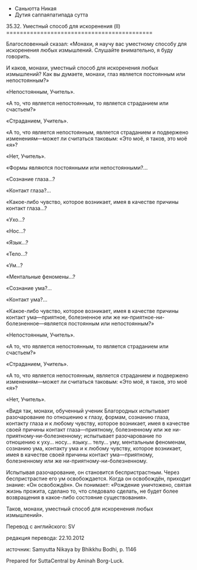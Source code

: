 









* Саньютта Никая
* Дутия саппаяпатипада сутта


35\.32\. Уместный способ для искоренения \(II\)
\=\=\=\=\=\=\=\=\=\=\=\=\=\=\=\=\=\=\=\=\=\=\=\=\=\=\=\=\=\=\=\=\=\=\=\=\=\=\=\=\=\=\=



Благословенный сказал: «Монахи, я научу вас уместному способу для искоренения любых измышлений\. Слушайте внимательно, я буду говорить\.


И каков, монахи, уместный способ для искоренения любых измышлений? Как вы думаете, монахи, глаз является постоянным или непостоянным?»


«Непостоянным, Учитель»\.


«А то, что является непостоянным, то является страданием или счастьем?»


«Страданием, Учитель»\.


«А то, что является непостоянным, является страданием и подвержено изменениям—может ли считаться таковым: «Это моё, я таков, это моё «я»?


«Нет, Учитель»\.


«Формы являются постоянными или непостоянными?…


«Сознание глаза…?


«Контакт глаза?…


«Какое\-либо чувство, которое возникает, имея в качестве причины контакт глаза…?


«Ухо…?


«Нос…?


«Язык…?


«Тело…?


«Ум…?


«Ментальные феномены…?


«Сознание ума?…


«Контакт ума?…


«Какое\-либо чувство, которое возникает, имея в качестве причины контакт ума—приятное, болезненное или же ни\-приятное\-ни\-болезненное—является постоянным или непостоянным?»


«Непостоянным, Учитель»\.


«А то, что является непостоянным, то является страданием или счастьем?»


«Страданием, Учитель»\.


«А то, что является непостоянным, является страданием и подвержено изменениям—может ли считаться таковым: «Это моё, я таков, это моё «я»?


«Нет, Учитель»\.


«Видя так, монахи, обученный ученик Благородных испытывает разочарование по отношению к глазу, формам, сознанию глаза, контакту глаза и к любому чувству, которое возникает, имея в качестве своей причины контакт глаза—приятному, болезненному или же ни\-приятному\-ни\-болезненному; испытывает разочарование по отношению к уху… носу… языку… телу… уму, ментальным феноменам, сознанию ума, контакту ума и к любому чувству, которое возникает, имея в качестве своей причины контакт ума—приятному, болезненному или же ни\-приятному\-ни\-болезненному\.


Испытывая разочарование, он становится беспристрастным\. Через беспристрастие его ум освобождается\. Когда он освобождён, приходит знание: «Он освобождён»\. Он понимает: «Рождение уничтожено, святая жизнь прожита, сделано то, что следовало сделать, не будет более возвращения в какое\-либо состояние существования»\.


Таков, монахи, уместный способ для искоренения любых измышлений»\.



Перевод с английского: SV


редакция перевода: 22\.10\.2012


источник: Samyutta Nikaya by Bhikkhu Bodhi, p\. 1146


Prepared for SuttaCentral by Aminah Borg\-Luck\.






